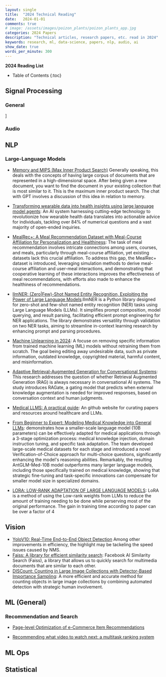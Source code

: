 ```yaml
---
layout: single
title:  "2024 Technical Reading"
date:   2024-01-01
comments: true
# image: /assets/images/poizon_plants/poizon_plants_app.jpg
categories: 2024 Papers 
description: "Technical articles, research papers, etc. read in 2024"
keywords: research, ml, data-science, papers, nlp, audio, ai
show_date: true
words_per_minute: 300
---
```


**2024 Reading List**

* Table of Contents
{:toc}

## Signal Processing

### General
]
### Audio

## NLP

### Large-Language Models
* [Memory and MIPS (Max Inner Product Search)](https://chat.openai.com/share/46ff149e-a4c7-4dd7-a800-fc4a642ea389) Generally speaking, this deals with the concepts of having large corpus of documents that are represented in a high-dimensional space. After being given a new document, you want to find the document in your existing collection that is most similar to it. This is the maximum inner product search. The chat with GPT involves a discussion of this idea in relation to memory.
* [Transforming wearable data into health insights using large language model agents](https://arxiv.org/pdf/2406.06464): An AI system harnessing cutting-edge technology to revolutionize how wearable health data translates into actionable advice for individuals, tackling over 84% of numerical questions
and a vast majority of open-ended inquiries. 

* [MealRec+: A Meal Recommendation Dataset with Meal-Course Affiliation for Personalization and Healthiness](https://arxiv.org/pdf/2404.05386): The task of meal recommendation involves intricate connections among users, courses, and meals, particularly through meal-course affiliation, yet existing datasets lack this crucial affiliation. To address this gap, the MealRec+ dataset is introduced, leveraging simulation methods to derive meal-course affiliation and user-meal interactions, and demonstrating that cooperative learning of these interactions improves the effectiveness of meal recommendations, with efforts also made to enhance the healthiness of recommendations.

* [llmNER: (Zero|Few)-Shot Named Entity Recognition, Exploiting the Power of Large Language Models](https://arxiv.org/abs/2406.04528):llmNER is a Python library designed for zero-shot and few-shot named entity recognition (NER) tasks using Large Language Models (LLMs). It simplifies prompt composition, model querying, and result parsing, facilitating efficient prompt engineering for NER applications. The library demonstrates versatility through validation on two NER tasks, aiming to streamline in-context learning research by enhancing prompt and parsing procedures.


* [Machine Unlearning in 2024](https://ai.stanford.edu/~kzliu/blog/unlearning): A focuse on removing specific information from trained machine learning (ML) models without retraining them from scratch. The goal being editing away undesirable data, such as private information, outdated knowledge, copyrighted material, harmful content, and misinformation.

* [Adaptive Retrieval-Augmented Generation for Conversational Systems](https://arxiv.org/pdf/2407.21712): This research addresses the question of whether Retrieval Augmented Generation (RAG) is always necessary in conversational AI systems. The study introduces RAGate, a gating model that predicts when external knowledge augmentation is needed for improved responses, based on conversation context and human judgments. 

* [Medical LLMS: A practical guide](https://github.com/AI-in-Health/MedLLMsPracticalGuide): An github website for curating papers and resources around healthcare and LLMs.

* [From Beginner to Expert: Modeling Medical Knowledge into General LLMs](https://arxiv.org/abs/2312.01040): demonstrates how a smaller-scale language model (10B parameters) can be effectively adapted for medical applications through a 3-stage optimization process: medical knowledge injection, domain instruction tuning, and specific task adaptation. The team developed large-scale medical datasets for each stage and introduced a novel Verification-of-Choice approach for multi-choice questions, significantly enhancing the model's reasoning abilities. Remarkably, the resulting AntGLM-Med-10B model outperforms many larger language models, including those specifically trained on medical knowledge, showing that strategic fine-tuning and task-specific innovations can compensate for smaller model size in specialized domains.

* [LORA: LOW-RANK ADAPTATION OF LARGE LANGUAGE MODELS](https://arxiv.org/pdf/2106.09685): LoRA is a method of using the Low-rank weights from LLMs to reduce the amount of training needing to be done while perserving most of the original performance. The gain in training time according to paper can be over a factor of 4

## Vision
* [YoloV10: Real-Time End-to-End Object Detection](https://arxiv.org/abs/2405.14458) Among other improvements in efficiency, the highlight may be tackeling the speed issues caused by NMS.
* [Faiss: A library for efficient similarity search](https://engineering.fb.com/2017/03/29/data-infrastructure/faiss-a-library-for-efficient-similarity-search/):  Facebook AI Similarity Search (Faiss), a library that allows us to quickly search for multimedia documents that are similar to each other.
* [DISCount: Counting in Large Image Collections with Detector-Based Importance Sampling](https://arxiv.org/abs/2306.03151):  A more efficient and accurate method for counting objects in large image collections by combining automated detection with strategic human involvement.

## ML (General)

### Recommendation and Search
* [Page-level Optimization of e-Commerce Item Recommendations](https://arxiv.org/abs/2108.05891)

* [Recommending what video to watch next: a multitask ranking system](https://dl.acm.org/doi/10.1145/3298689.3346997)

## ML Ops

## Statistical
